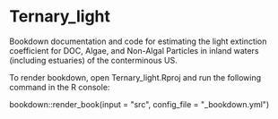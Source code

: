 # Ternary_light

Bookdown documentation and code for estimating the light extinction coefficient 
for DOC, Algae, and Non-Algal Particles in inland waters (including estuaries) 
of the conterminous US.

To render bookdown, open Ternary_light.Rproj and run the following command in 
the R console:

bookdown::render_book(input = "src", config_file = "_bookdown.yml")

